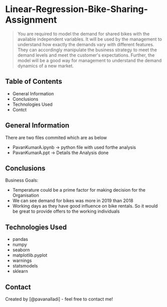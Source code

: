 # Linear-Regression-Bike-Sharing-Assignment
> You are required to model the demand for shared bikes with the available independent variables. It will be used by the management to understand how exactly the demands vary with different features. They can accordingly manipulate the business strategy to meet the demand levels and meet the customer's expectations. Further, the model will be a good way for management to understand the demand dynamics of a new market. 


## Table of Contents
* General Information
* Conclusions
* Technologies Used
* Contct

## General Information
There are two files commited which are as below
* PavanKumarA.ipynb -> python file with used forthe analysis
* PavanKumarA.ppt -> Details the Analysis done

## Conclusions
Business Goals:
- Temperature could be a prime factor for making decision for the Organisation
- We can see demand for bikes was more in 2019 than 2018
- Working days as they have good influence on bike rentals. So it would be great to provide offers to the working individuals

## Technologies Used
* pandas
* numpy
* seaborn
* matplotlib.pyplot
* warnings
* statsmodels
* sklearn

## Contact
Created by [@pavanalladi] - feel free to contact me!
